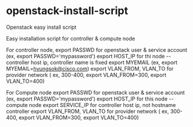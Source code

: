 # openstack-install-script
Openstack easy install script 

Easy installation script for controller & compute node 


For controller node,
export PASSWD for openstack user & service account (ex, export PASSWD='mypassword') 
export HOST_IP for thi node -- controller host ip, controller name is fixed 
export MYEMAIL  (ex, export MYEMAIL=hyungsok@cisco.com) 
export VLAN_FROM, VLAN_TO  for provider network ( ex, 300-400, export VLAN_FROM=300, export VLAN_TO=400)


For Compute node 
export PASSWD for openstack user & service account (ex, export PASSWD='mypassword') 
export HOST_IP for this node -- compute node 
export SERVICE_IP for controller host ip, not hostname controller 
export VLAN_FROM, VLAN_TO  for provider network ( ex, 300-400, export VLAN_FROM=300, export VLAN_TO=400)
